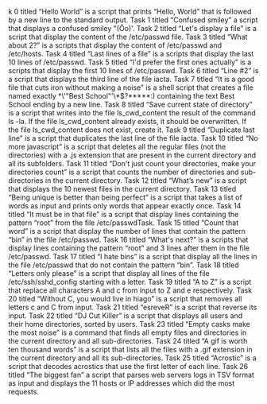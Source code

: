 k 0 titled “Hello World” is a script that prints “Hello, World” that is followed by a new line to the standard output.
Task 1 titled “Confused smiley” a script that displays a confused smiley "(Ôo)'.
Task 2 titled “Let's display a file” is a script that display the content of the /etc/passwd file.
Task 3 titled “What about 2?” is a scripts that display the content of /etc/passwd and /etc/hosts.
Task 4 titled “Last lines of a file” is a scripts that display the last 10 lines of /etc/passwd.
Task 5 titled “I'd prefer the first ones actually” is a scripts that display the first 10 lines of /etc/passwd.
Task 6 titled “Line #2” is a script that displays the third line of the file iacta.
Task 7 titled “It is a good file that cuts iron without making a noise” is a shell script that creates a file named exactly \*\\'"Best School"\'\\*$\?\*\*\*\*\*:) containing the text Best School ending by a new line.
Task 8 titled “Save current state of directory” is a script that writes into the file ls_cwd_content the result of the command ls -la. If the file ls_cwd_content already exists, it should be overwritten. If the file ls_cwd_content does not exist, create it.
Task 9 titled “Duplicate last line” is a script that duplicates the last line of the file iacta.
Task 10 titled “No more javascript” is a script that deletes all the regular files (not the directories) with a .js extension that are present in the current directory and all its subfolders.
Task 11 titled “Don't just count your directories, make your directories count” is a script that counts the number of directories and sub-directories in the current directory.
Task 12 titled “What’s new” is a script that displays the 10 newest files in the current directory.
Task 13 titled “Being unique is better than being perfect” is a script that takes a list of words as input and prints only words that appear exactly once.
Task 14 titled “It must be in that file” is a script that display lines containing the pattern “root” from the file /etc/passwdTask.
Task 15 titled “Count that word” is a script that display the number of lines that contain the pattern “bin” in the file /etc/passwd.
Task 16 titled “What's next?” is a scripts that display lines containing the pattern “root” and 3 lines after them in the file /etc/passwd.
Task 17 titled “I hate bins” is a script that display all the lines in the file /etc/passwd that do not contain the pattern “bin”.
Task 18 titled “Letters only please” is a script that display all lines of the file /etc/ssh/sshd_config starting with a letter.
Task 19 titled “A to Z” is a script that replace all characters A and c from input to Z and e respectively.
Task 20 titled “Without C, you would live in hiago” is a script that removes all letters c and C from input.
Task 21 titled “esreveR” is a script that reverse its input.
Task 22 titled “DJ Cut Killer” is a script that displays all users and their home directories, sorted by users.
Task 23 titled “Empty casks make the most noise” is a command that finds all empty files and directories in the current directory and all sub-directories.
Task 24 titled “A gif is worth ten thousand words” is a script that lists all the files with a .gif extension in the current directory and all its sub-directories.
Task 25 titled “Acrostic” is a script that decodes acrostics that use the first letter of each line.
Task 26 titled “The biggest fan” a script that parses web servers logs in TSV format as input and displays the 11 hosts or IP addresses which did the most requests.
